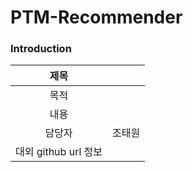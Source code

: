 # PTM-Recommender

### Introduction
| 제목 |   |
|:---:|:---|
| 목적 |   |
| 내용 |   |
| 담당자 | 조태원 |
| 대외 github url 정보 |  |
